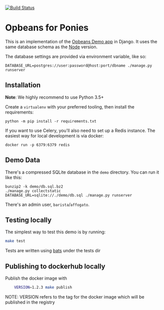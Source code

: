 [![Build Status](https://github.com/elastic/opbeans-flask/actions/workflows/test.yml/badge.svg)](https://github.com/elastic/opbeans-flask/actions/workflows/test.yml)

# Opbeans for Ponies

This is an implementation of the [Opbeans Demo app](http://opbeans.com) in Django. It uses the same
database schema as the [Node](https://github.com/opbeat/opbeans) version.

The database settings are provided via environment variable, like so:

    DATABASE_URL=postgres://user:password@host:port/dbname ./manage.py runserver

## Installation

**Note**: We highly recommend to use Python 3.5+

Create a `virtualenv` with your preferred tooling, then install the requirements:

    python -m pip install -r requirements.txt

If you want to use Celery, you'll also need to set up a Redis instance.
The easiest way for local development is via docker:

    docker run -p 6379:6379 redis


## Demo Data

There's a compressed SQLite database in the `demo` directory. You can run it like this:

    bunzip2 -k demo/db.sql.bz2
    ./manage.py collectstatic
    DATABASE_URL=sqlite://./demo/db.sql ./manage.py runserver

There's an admin user, `barista`/`affogato`.

## Testing locally

The simplest way to test this demo is by running:

```bash
make test
```

Tests are written using [bats](https://github.com/sstephenson/bats) under the tests dir

## Publishing to dockerhub locally

Publish the docker image with

```bash
    VERSION=1.2.3 make publish
```

NOTE: VERSION refers to the tag for the docker image which will be published in the registry
